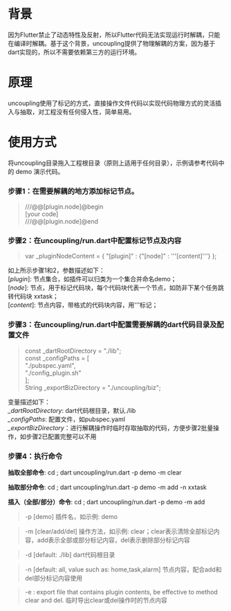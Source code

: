 
# 背景
因为Flutter禁止了动态特性及反射，所以Flutter代码无法实现运行时解耦，只能在编译时解耦。基于这个背景，uncoupling提供了物理解耦的方案，因为基于dart实现的，所以不需要依赖第三方的运行环境。

# 原理
uncoupling使用了标记的方式，直接操作文件代码以实现代码物理方式的灵活插入与抽取，对工程没有任何侵入性，简单易用。

# 使用方式
将uncoupling目录拖入工程根目录（原则上适用于任何目录），示例请参考代码中的 demo 演示代码。

### 步骤1：在需要解耦的地方添加标记节点。
> ///@@[plugin.node]@begin  
> [your code]  
> ///@@[plugin.node]@end  

### 步骤2：在uncoupling/run.dart中配置标记节点及内容
> var _pluginNodeContent = {
>   "[plugin]" : {"[node]" : '''[content]'''}
> };
> 
如上所示步骤1和2，参数描述如下：  
[*plugin*]: 节点集合，如插件可以归类为一个集合并命名demo；  
[*node*]: 节点，用于标记代码块，每个代码块代表一个节点，如防非下某个任务跳转代码块 xxtask；  
[*content*]: 节点内容，带格式的代码块内容，用'''标记；    
  
  
### 步骤3：在uncoupling/run.dart中配置需要解耦的dart代码目录及配置文件
> const _dartRootDirectory = "./lib";  
> const _configPaths = [  
>   "./pubspec.yaml",  
>   "./config_plugin.sh"  
> ];  
> String _exportBizDirectory = "./uncoupling/biz";
  
变量描述如下：  
*_dartRootDirectory*: dart代码根目录，默认./lib  
*_configPaths*: 配置文件，如pubspec.yaml  
*_exportBizDirectory*：进行解耦操作时临时存取抽取的代码，方便步骤2批量操作，如步骤2已配置完整可以不用


### 步骤4：执行命令
**抽取全部命令**: cd <root directory>; dart uncoupling/run.dart -p demo -m clear  

**抽取部分命令**: cd <root directory>; dart uncoupling/run.dart -p demo -m add -n xxtask  

**插入（全部/部分）命令**: cd <root directory>; dart uncoupling/run.dart -p demo -m add  


> -p <plugin name>[demo] 插件名，如示例: demo   

> -m <method>[clear/add/del] 操作方法，如示例: clear；clear表示清除全部标记内容，add表示全部或部分标记内容，del表示删除部分标记内容 

> -d <rootDirectory>[default: ./lib] dart代码根目录  

> -n <node>[default: all, value such as: home,task,alarm] 节点内容，配合add和del部分标记内容使用  

> -e <export file>: export file that contains plugin contents, be effective to method clear and del. 临时导出clear或del操作时的节点内容  
